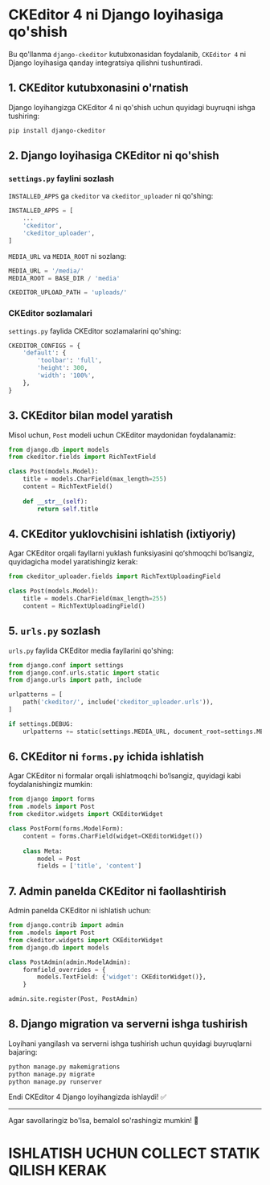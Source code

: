 # CKEditor 4 ni Django loyihasiga qo'shish

Bu qo'llanma `django-ckeditor` kutubxonasidan foydalanib, `CKEditor 4` ni Django loyihasiga qanday integratsiya qilishni tushuntiradi.

## 1. CKEditor kutubxonasini o'rnatish

Django loyihangizga CKEditor 4 ni qo'shish uchun quyidagi buyruqni ishga tushiring:

```sh
pip install django-ckeditor
```

## 2. Django loyihasiga CKEditor ni qo'shish

### `settings.py` faylini sozlash

`INSTALLED_APPS` ga `ckeditor` va `ckeditor_uploader` ni qo'shing:

```python
INSTALLED_APPS = [
    ...
    'ckeditor',
    'ckeditor_uploader',
]
```

`MEDIA_URL` va `MEDIA_ROOT` ni sozlang:

```python
MEDIA_URL = '/media/'
MEDIA_ROOT = BASE_DIR / 'media'

CKEDITOR_UPLOAD_PATH = 'uploads/'
```

### CKEditor sozlamalari

`settings.py` faylida CKEditor sozlamalarini qo'shing:

```python
CKEDITOR_CONFIGS = {
    'default': {
        'toolbar': 'full',
        'height': 300,
        'width': '100%',
    },
}
```

## 3. CKEditor bilan model yaratish

Misol uchun, `Post` modeli uchun CKEditor maydonidan foydalanamiz:

```python
from django.db import models
from ckeditor.fields import RichTextField

class Post(models.Model):
    title = models.CharField(max_length=255)
    content = RichTextField()
    
    def __str__(self):
        return self.title
```

## 4. CKEditor yuklovchisini ishlatish (ixtiyoriy)

Agar CKEditor orqali fayllarni yuklash funksiyasini qo‘shmoqchi bo‘lsangiz, quyidagicha model yaratishingiz kerak:

```python
from ckeditor_uploader.fields import RichTextUploadingField

class Post(models.Model):
    title = models.CharField(max_length=255)
    content = RichTextUploadingField()
```

## 5. `urls.py` sozlash

`urls.py` faylida CKEditor media fayllarini qo'shing:

```python
from django.conf import settings
from django.conf.urls.static import static
from django.urls import path, include

urlpatterns = [
    path('ckeditor/', include('ckeditor_uploader.urls')),
]

if settings.DEBUG:
    urlpatterns += static(settings.MEDIA_URL, document_root=settings.MEDIA_ROOT)
```

## 6. CKEditor ni `forms.py` ichida ishlatish

Agar CKEditor ni formalar orqali ishlatmoqchi bo‘lsangiz, quyidagi kabi foydalanishingiz mumkin:

```python
from django import forms
from .models import Post
from ckeditor.widgets import CKEditorWidget

class PostForm(forms.ModelForm):
    content = forms.CharField(widget=CKEditorWidget())
    
    class Meta:
        model = Post
        fields = ['title', 'content']
```

## 7. Admin panelda CKEditor ni faollashtirish

Admin panelda CKEditor ni ishlatish uchun:

```python
from django.contrib import admin
from .models import Post
from ckeditor.widgets import CKEditorWidget
from django.db import models

class PostAdmin(admin.ModelAdmin):
    formfield_overrides = {
        models.TextField: {'widget': CKEditorWidget()},
    }

admin.site.register(Post, PostAdmin)
```

## 8. Django migration va serverni ishga tushirish

Loyihani yangilash va serverni ishga tushirish uchun quyidagi buyruqlarni bajaring:

```sh
python manage.py makemigrations
python manage.py migrate
python manage.py runserver
```

Endi CKEditor 4 Django loyihangizda ishlaydi! ✅

---
Agar savollaringiz bo'lsa, bemalol so'rashingiz mumkin! 🚀


# ISHLATISH UCHUN COLLECT STATIK QILISH KERAK
